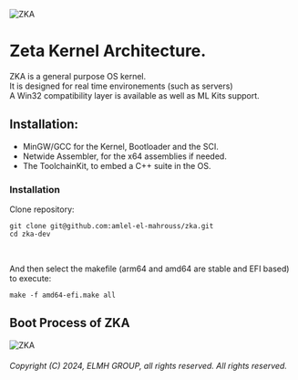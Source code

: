 <!-- README of ZKA -->

![ZKA](resources/zka.svg)

# Zeta Kernel Architecture.

ZKA is a general purpose OS kernel.
</br>
It is designed for real time environements (such as servers)
</br>
A Win32 compatibility layer is available as well as ML Kits support.

## Installation:

- MinGW/GCC for the Kernel, Bootloader and the SCI.
- Netwide Assembler, for the x64 assemblies if needed.
- The ToolchainKit, to embed a C++ suite in the OS.

### Installation

Clone repository:

```
git clone git@github.com:amlel-el-mahrouss/zka.git
cd zka-dev
```

</br>

And then select the makefile (arm64 and amd64 are stable and EFI based) to execute:

```
make -f amd64-efi.make all
```

## Boot Process of ZKA

![ZKA](resources/zka-window-server.png)

###### Copyright (C) 2024, ELMH GROUP, all rights reserved. All rights reserved.
